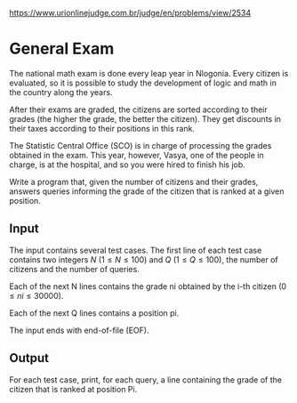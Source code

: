 https://www.urionlinejudge.com.br/judge/en/problems/view/2534

# General Exam

The national math exam is done every leap year in Nlogonia. Every citizen is
evaluated, so it is possible to study the development of logic and math in the
country along the years.

After their exams are graded, the citizens are sorted according to their
grades (the higher the grade, the better the citizen). They get discounts in
their taxes according to their positions in this rank.

The Statistic Central Office (SCO) is in charge of processing the grades
obtained in the exam. This year, however, Vasya, one of the people in charge,
is at the hospital, and so you were hired to finish his job.

Write a program that, given the number of citizens and their grades, answers
queries informing the grade of the citizen that is ranked at a given position.

## Input

The input contains several test cases. The first line of each test case
contains two integers $N$ ($1 \leq N \leq 100$) and $Q$ ($1 \leq Q \leq 100$),
the number of citizens and the number of queries.

Each of the next N lines contains the grade ni obtained by the i-th citizen
($0 \leq ni \leq 30000$).

Each of the next Q lines contains a position pi.

The input ends with end-of-file (EOF).

## Output

For each test case, print, for each query, a line containing the grade of the
citizen that is ranked at position Pi.
